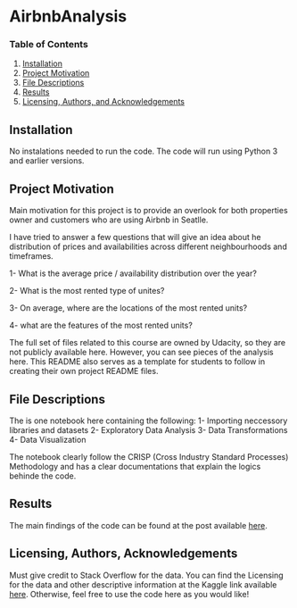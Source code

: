 # AirbnbAnalysis

### Table of Contents

1. [Installation](#installation)
2. [Project Motivation](#motivation)
3. [File Descriptions](#files)
4. [Results](#results)
5. [Licensing, Authors, and Acknowledgements](#licensing)

## Installation <a name="installation"></a>
No instalations needed to run the code. 
The code will run using Python 3 and earlier versions. 

## Project Motivation<a name="motivation"></a>

Main motivation for this project is to provide an overlook for both properties owner and customers who are using Airbnb in Seatlle.  

I have tried to answer a few questions that will give an idea about he distribution of prices and availabilities across different neighbourhoods and timeframes. 

1- What is the average price / availability distribution over the year? 

2- What is the most rented type of unites? 

3- On average, where are the locations of the most rented units?

4- what are the features of the most rented units? 

The full set of files related to this course are owned by Udacity, so they are not publicly available here.  However, you can see pieces of the analysis here.  This README also serves as a template for students to follow in creating their own project README files.


## File Descriptions <a name="files"></a>
The is one notebook here containing the following: 
1- Importing neccessory libraries and datasets 
2- Exploratory Data Analysis
3- Data Transformations
4- Data Visualization 

The notebook clearly follow the CRISP (Cross Industry Standard Processes) Methodology and has a clear documentations that explain the logics behinde the code. 

## Results<a name="results"></a>

The main findings of the code can be found at the post available [here](https://).

## Licensing, Authors, Acknowledgements<a name="licensing"></a>

Must give credit to Stack Overflow for the data.  You can find the Licensing for the data and other descriptive information at the Kaggle link available [here](https://www.kaggle.com/stackoverflow/so-survey-2017/data).  Otherwise, feel free to use the code here as you would like! 
